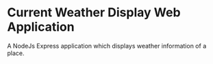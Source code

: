 # Current Weather Display Web Application
A NodeJs Express application which displays weather information of a place.
